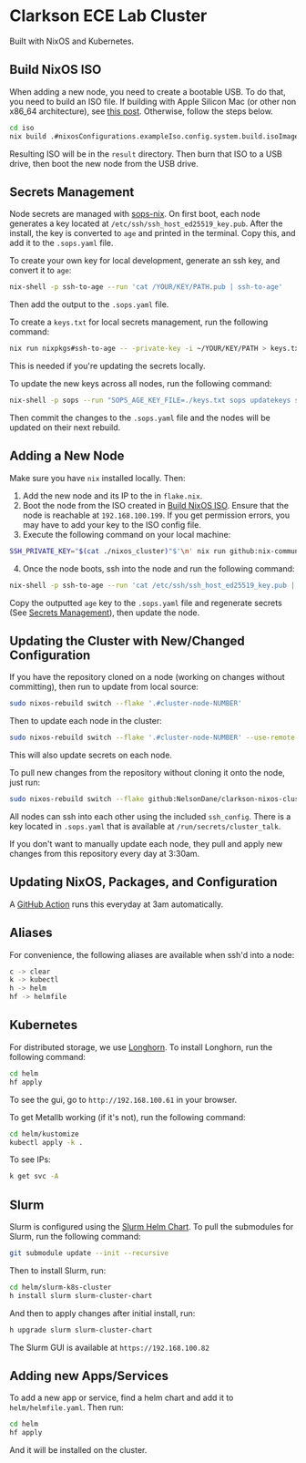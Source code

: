 # Clarkson ECE Lab Cluster

Built with NixOS and Kubernetes.


## Build NixOS ISO
When adding a new node, you need to create a bootable USB. To do that, you need to build an ISO file. If building with Apple Silicon Mac (or other non x86_64 architecture), see [this post](https://blog.nelsondane.me/posts/build-nixos-iso-on-silicon-mac/). Otherwise, follow the steps below.
```bash
cd iso
nix build .#nixosConfigurations.exampleIso.config.system.build.isoImage
```
Resulting ISO will be in the `result` directory. Then burn that ISO to a USB drive, then boot the new node from the USB drive.

## Secrets Management
Node secrets are managed with [sops-nix](https://github.com/Mic92/sops-nix). 
On first boot, each node generates a key located at `/etc/ssh/ssh_host_ed25519_key.pub`. After the install, the key is converted to `age` and printed in the terminal. Copy this, and add it to the `.sops.yaml` file.

To create your own key for local development, generate an ssh key, and convert it to `age`:
```bash
nix-shell -p ssh-to-age --run 'cat /YOUR/KEY/PATH.pub | ssh-to-age'
```
Then add the output to the `.sops.yaml` file.

To create a `keys.txt` for local secrets management, run the following command:
```bash
nix run nixpkgs#ssh-to-age -- -private-key -i ~/YOUR/KEY/PATH > keys.txt
```
This is needed if you're updating the secrets locally.

To update the new keys across all nodes, run the following command:
```bash
nix-shell -p sops --run "SOPS_AGE_KEY_FILE=./keys.txt sops updatekeys secrets/secrets.yaml"
```
Then commit the changes to the `.sops.yaml` file and the nodes will be updated on their next rebuild.

## Adding a New Node
Make sure you have `nix` installed locally. Then:
1. Add the new node and its IP to the in `flake.nix`.
2. Boot the node from the ISO created in [Build NixOS ISO](#build-nixos-iso). Ensure that the node is reachable at `192.168.100.199`. If you get permission errors, you may have to add your key to the ISO config file.
3. Execute the following command on your local machine:
```bash
SSH_PRIVATE_KEY="$(cat ./nixos_cluster)"$'\n' nix run github:nix-community/nixos-anywhere --extra-experimental-features "nix-command flakes" -- --flake '.#cluster-node-NUMBER' root@192.168.100.199
```
4. Once the node boots, ssh into the node and run the following command:
```bash
nix-shell -p ssh-to-age --run 'cat /etc/ssh/ssh_host_ed25519_key.pub | ssh-to-age'
```
Copy the outputted `age` key to the `.sops.yaml` file and regenerate secrets (See [Secrets Management](#secrets-management)), then update the node.

## Updating the Cluster with New/Changed Configuration
If you have the repository cloned on a node (working on changes without committing), then run to update from local source:
```bash
sudo nixos-rebuild switch --flake '.#cluster-node-NUMBER'
```

Then to update each node in the cluster:
```bash
sudo nixos-rebuild switch --flake '.#cluster-node-NUMBER' --use-remote-sudo --target-host cluster@cluster-node-NUMBER
```
This will also update secrets on each node.

To pull new changes from the repository without cloning it onto the node, just run:
```bash
sudo nixos-rebuild switch --flake github:NelsonDane/clarkson-nixos-cluster#cluster-node-NUMBER
```

All nodes can ssh into each other using the included `ssh_config`. There is a key located in `.sops.yaml` that is available at `/run/secrets/cluster_talk`.

If you don't want to manually update each node, they pull and apply new changes from this repository every day at 3:30am.

## Updating NixOS, Packages, and Configuration
A [GitHub Action](https://github.com/NelsonDane/clarkson-nixos-cluster/actions) runs this everyday at 3am automatically.

## Aliases
For convenience, the following aliases are available when ssh'd into a node:
```bash
c -> clear
k -> kubectl
h -> helm
hf -> helmfile
```

## Kubernetes
For distributed storage, we use [Longhorn](https://longhorn.io/). To install Longhorn, run the following command:
```bash
cd helm
hf apply
```
To see the gui, go to `http://192.168.100.61` in your browser.

To get Metallb working (if it's not), run the following command:
```bash
cd helm/kustomize
kubectl apply -k .
```

To see IPs:
```bash
k get svc -A
```

## Slurm
Slurm is configured using the [Slurm Helm Chart](https://github.com/NelsonDane/slurm-k8s-cluster). To pull the submodules for Slurm, run the following command:
```bash
git submodule update --init --recursive
```

Then to install Slurm, run:
```bash
cd helm/slurm-k8s-cluster
h install slurm slurm-cluster-chart
```
And then to apply changes after initial install, run:
```bash
h upgrade slurm slurm-cluster-chart
```

The Slurm GUI is available at `https://192.168.100.82`

## Adding new Apps/Services
To add a new app or service, find a helm chart and add it to `helm/helmfile.yaml`. Then run:
```bash
cd helm
hf apply
```
And it will be installed on the cluster.
